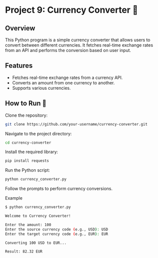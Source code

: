 # Project 9: Currency Converter 💱

## Overview

This Python program is a simple currency converter that allows users to convert between different currencies. It fetches real-time exchange rates from an API and performs the conversion based on user input.

## Features

- Fetches real-time exchange rates from a currency API.
- Converts an amount from one currency to another.
- Supports various currencies.

## How to Run 🚀

Clone the repository:

   ```bash
   git clone https://github.com/your-username/currency-converter.git
   ```
Navigate to the project directory:

```bash
cd currency-converter
```
Install the required library:

```bash
pip install requests
```
Run the Python script:

```bash
python currency_converter.py
```

Follow the prompts to perform currency conversions.

Example
```bash
$ python currency_converter.py

Welcome to Currency Converter!

Enter the amount: 100
Enter the source currency code (e.g., USD): USD
Enter the target currency code (e.g., EUR): EUR

Converting 100 USD to EUR...

Result: 82.32 EUR
```
